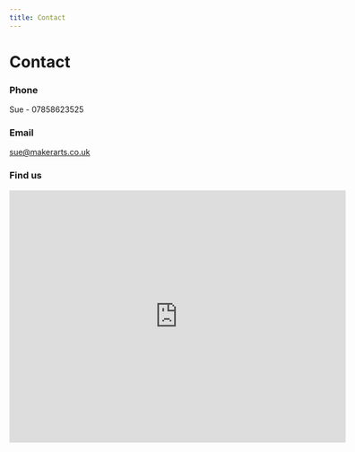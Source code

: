```yaml
---
title: Contact
---
```

# Contact
### Phone 

Sue - 07858623525   

### Email

sue@makerarts.co.uk


### Find us

<iframe src="https://www.google.com/maps/embed?pb=!1m19!1m8!1m3!1d635.3241877556832!2d-3.564059!3d50.435573!3m2!1i1024!2i768!4f13.1!4m8!3e0!4m0!4m5!1s0x486d1a9efc239a77%3A0x2824cdeee813508c!2sParkside%20Butchers%2C%20Parkside%20Rd%2C%20Paignton%20TQ4%206AE!3m2!1d50.4356115!2d-3.5642883999999997!5e0!3m2!1sen!2suk!4v1667339158247!5m2!1sen!2suk" width="600" height="450" style="border:0;" allowfullscreen="" loading="lazy" referrerpolicy="no-referrer-when-downgrade"></iframe>